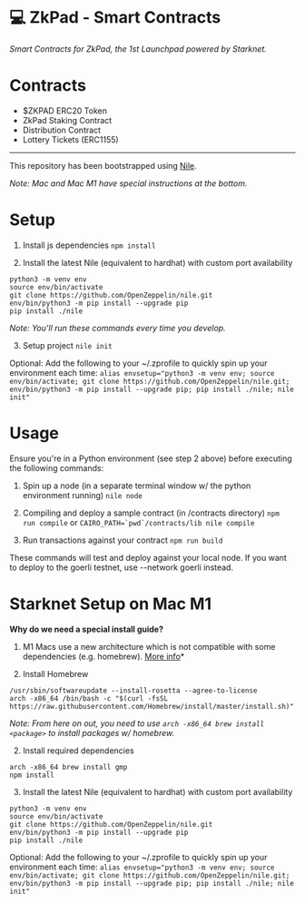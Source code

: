 # 💻 ZkPad - Smart Contracts

_Smart Contracts for ZkPad, the 1st Launchpad powered by Starknet._

# Contracts

- $ZKPAD ERC20 Token
- ZkPad Staking Contract
- Distribution Contract
- Lottery Tickets (ERC1155)

---

This repository has been bootstrapped using [Nile](https://github.com/OpenZeppelin/nile).

_Note: Mac and Mac M1 have special instructions at the bottom._

# Setup

1. Install js dependencies
   `npm install`

2. Install the latest Nile (equivalent to hardhat) with custom port availability

```
python3 -m venv env
source env/bin/activate
git clone https://github.com/OpenZeppelin/nile.git
env/bin/python3 -m pip install --upgrade pip
pip install ./nile
```

_Note: You'll run these commands every time you develop._

3. Setup project
   `nile init`

Optional: Add the following to your ~/.zprofile to quickly spin up your environment each time:
`alias envsetup="python3 -m venv env; source env/bin/activate; git clone https://github.com/OpenZeppelin/nile.git; env/bin/python3 -m pip install --upgrade pip; pip install ./nile; nile init"`

# Usage

Ensure you're in a Python environment (see step 2 above) before executing the following commands:

1. Spin up a node (in a separate terminal window w/ the python environment running)
   `nile node`

1. Compiling and deploy a sample contract (in /contracts directory)
   `npm run compile` or `` CAIRO_PATH=`pwd`/contracts/lib nile compile ``

2. Run transactions against your contract
   `npm run build`

These commands will test and deploy against your local node. If you want to deploy to the goerli testnet, use --network goerli instead.

# Starknet Setup on Mac M1

**Why do we need a special install guide?**

1. M1 Macs use a new architecture which is not compatible with some dependencies (e.g. homebrew). [More info](https://stackoverflow.com/questions/64963370/error-cannot-install-in-homebrew-on-arm-processor-in-intel-default-prefix-usr)\*

1. Install Homebrew

```
/usr/sbin/softwareupdate --install-rosetta --agree-to-license
arch -x86_64 /bin/bash -c "$(curl -fsSL https://raw.githubusercontent.com/Homebrew/install/master/install.sh)"
```

_Note: From here on out, you need to use `arch -x86_64 brew install <package>` to install packages w/ homebrew._

2. Install required dependencies

```
arch -x86_64 brew install gmp
npm install
```

3. Install the latest Nile (equivalent to hardhat) with custom port availability

```
python3 -m venv env
source env/bin/activate
git clone https://github.com/OpenZeppelin/nile.git
env/bin/python3 -m pip install --upgrade pip
pip install ./nile
```

Optional: Add the following to your ~/.zprofile to quickly spin up your environment each time:
`alias envsetup="python3 -m venv env; source env/bin/activate; git clone https://github.com/OpenZeppelin/nile.git; env/bin/python3 -m pip install --upgrade pip; pip install ./nile; nile init"`
